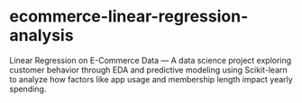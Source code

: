 # ecommerce-linear-regression-analysis
Linear Regression on E-Commerce Data — A data science project exploring customer behavior through EDA and predictive modeling using Scikit-learn to analyze how factors like app usage and membership length impact yearly spending.
